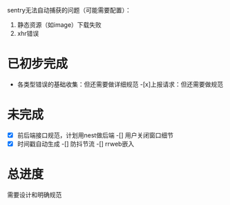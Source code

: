 sentry无法自动捕获的问题（可能需要配置）：
1. 静态资源（如image）下载失败
2. xhr错误 


# 已初步完成
* 各类型错误的基础收集：但还需要做详细规范
-[x]上报请求：但还需要做规范

# 未完成
-[x] 前后端接口规范，计划用nest做后端
-[] 用户关闭窗口细节
-[x] 时间戳自动生成
-[] 防抖节流
-[] rrweb嵌入

# 总进度
需要设计和明确规范
